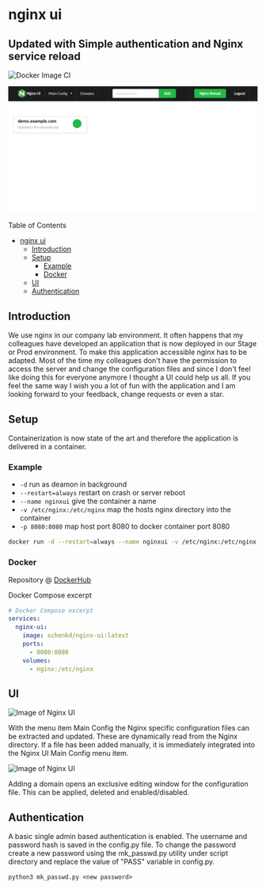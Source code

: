# nginx ui 
## Updated with Simple authentication and Nginx service reload

![Docker Image CI](https://github.com/schenkd/nginx-ui/workflows/Docker%20Image%20CI/badge.svg)

![Image of Nginx UI](https://github.com/shyjuk/nginx-ui/blob/master/app/static/nginx_ui.png)

Table of Contents

- [nginx ui](#nginx-ui)
  - [Introduction](#introduction)
  - [Setup](#setup)
    - [Example](#example)
    - [Docker](#docker)
  - [UI](#ui)
  - [Authentication](#authentication)


## Introduction

We use nginx in our company lab environment. It often happens that my
colleagues have developed an application that is now deployed in our Stage
or Prod environment. To make this application accessible nginx has to be
adapted. Most of the time my colleagues don't have the permission to access
the server and change the configuration files and since I don't feel like
doing this for everyone anymore I thought a UI could help us all. If you
feel the same way I wish you a lot of fun with the application and I am
looking forward to your feedback, change requests or even a star.

## Setup

Containerization is now state of the art and therefore the application is
delivered in a container.

### Example

- `-d` run as deamon in background
- `--restart=always` restart on crash or server reboot
- `--name nginxui` give the container a name
- `-v /etc/nginx:/etc/nginx` map the hosts nginx directory into the container
- `-p 8080:8080` map host port 8080 to docker container port 8080

```bash
docker run -d --restart=always --name nginxui -v /etc/nginx:/etc/nginx -p 8080:8080 schenkd/nginx-ui:latest
```

### Docker

Repository @ [DockerHub](https://hub.docker.com/r/schenkd/nginx-ui)

Docker Compose excerpt

```yaml
# Docker Compose excerpt
services:
  nginx-ui:
    image: schenkd/nginx-ui:latest
    ports:
      - 8080:8080
    volumes:
      - nginx:/etc/nginx
```

## UI

![Image of Nginx UI](https://i.ibb.co/qNgBRrt/Bildschirmfoto-2020-06-21-um-10-01-46.png)

With the menu item Main Config the Nginx specific configuration files
can be extracted and updated. These are dynamically read from the Nginx
directory. If a file has been added manually, it is immediately integrated
into the Nginx UI Main Config menu item.

![Image of Nginx UI](https://i.ibb.co/j85XKM6/Bildschirmfoto-2020-06-21-um-10-01-58.png)

Adding a domain opens an exclusive editing window for the configuration
file. This can be applied, deleted and enabled/disabled.

## Authentication

A basic single admin based authentication is enabled. The username and password hash is saved in the config.py file. 
To change the password create a new password using the mk_passwd.py utility under script directory and replace the value of "PASS" variable in config.py.

```none
python3 mk_passwd.py <new password>
```

